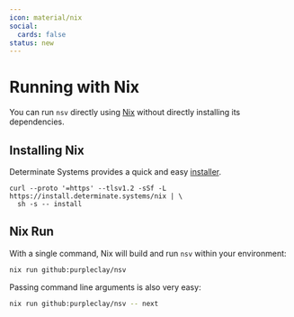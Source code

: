 ```yaml
---
icon: material/nix
social:
  cards: false
status: new
---
```


# Running with Nix

You can run `nsv` directly using [Nix](https://zero-to-nix.com/concepts/flakes/) without directly installing its dependencies.

## Installing Nix

Determinate Systems provides a quick and easy [installer](https://github.com/DeterminateSystems/nix-installer).

```{ .sh .no-select }
curl --proto '=https' --tlsv1.2 -sSf -L https://install.determinate.systems/nix | \
  sh -s -- install
```

## Nix Run

With a single command, Nix will build and run `nsv` within your environment:

```sh
nix run github:purpleclay/nsv
```

Passing command line arguments is also very easy:

```sh
nix run github:purpleclay/nsv -- next
```
